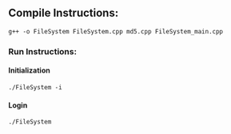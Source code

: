 ## Compile Instructions:

```
g++ -o FileSystem FileSystem.cpp md5.cpp FileSystem_main.cpp
```

### Run Instructions:

#### Initialization

```
./FileSystem -i
```
#### Login 

```
./FileSystem
```
